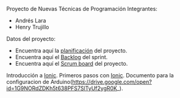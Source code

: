 Proyecto de Nuevas Técnicas de Programación
Integrantes:
- Andrés Lara
- Henry Trujillo

Datos del proyecto:
- Encuentra aquí la [planificación](https://drive.google.com/open?id=1MhvLfqhMAY31Juw6owaRdDubXKWF6ekfnddxBr3ZzMg) del proyecto.
- Encuentra aquí el [Backlog](https://drive.google.com/open?id=1XoCZ8QygcaFWhir_MMFjvt51ql-Pwao3UBzEbPYs448) del sprint.
- Encuentra aquí el [Scrum board](https://trello.com/b/k7ZeRxMh) del proyecto.

Introducción a [Ionic](https://drive.google.com/drive/folders/0B58qkSBVWAgCa25vRmVBMjdMd0k?usp=sharing).
Primeros pasos con [Ionic](https://drive.google.com/file/d/1K5ql2t75YvVJOydPTLmnnAQNKhKWTIYE/view?usp=sharing).
Documento para la configuracion de Arduino(https://drive.google.com/open?id=1G9NORdZDKh5t638PFS7SlTyUf2ygR0K_).